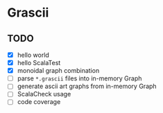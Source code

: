 # Grascii

## TODO
- [x] hello world
- [x] hello ScalaTest
- [x] monoidal graph combination
- [ ] parse `*.grascii` files into in-memory Graph
- [ ] generate ascii art graphs from in-memory Graph
- [ ] ScalaCheck usage
- [ ] code coverage